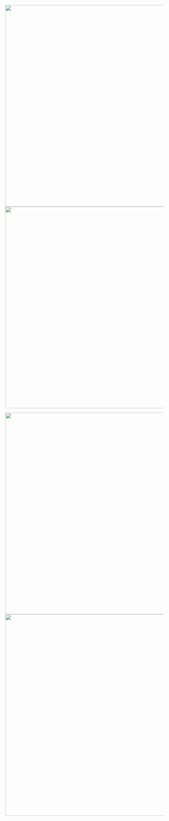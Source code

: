 <p align="center">
<img src="https://github.com/Mobanzu/Mobanzu/blob/main/assets/line.gif" width=640>
<img src="https://github.com/Mobanzu/Mobanzu/blob/main/assets/line.gif" width=640>
</p>

<p align="center">
<img src="https://github.com/Mobanzu/Mobanzu/blob/main/assets/line.gif" width=640>
<img src="https://github.com/Mobanzu/Mobanzu/blob/main/assets/line.gif" width=640>
</p>

